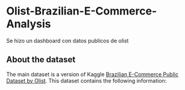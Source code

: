 # Olist-Brazilian-E-Commerce-Analysis
Se hizo un dashboard con datos publicos de olist

## About the dataset

The main dataset is a version of Kaggle [Brazilian E-Commerce Public Dataset by Olist](https://www.kaggle.com/datasets/olistbr/brazilian-ecommerce). This dataset contains the following information:

